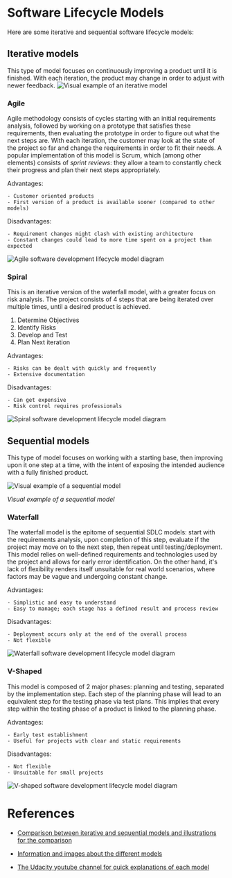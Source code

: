 # Software Lifecycle Models

Here are some iterative and sequential software lifecycle models:

## Iterative models

This type of model focuses on continuously improving a product until it is finished. With each iteration, the product may change in order to adjust with newer feedback.
![Visual example of an iterative model](https://richrtesting.files.wordpress.com/2017/05/iterative1.jpg)

### Agile

Agile methodology consists of cycles starting with an initial requirements analysis, followed by working on a prototype that satisfies these requirements, then evaluating the prototype in order to figure out what the next steps are. With each iteration, the customer may look at the state of the project so far and change the requirements in order to fit their needs. A popular implementation of this model is Scrum, which (among other elements) consists of *sprint reviews*: they allow a team to constantly check their progress and plan their next steps appropriately.

Advantages:
    
    - Customer oriented products
    - First version of a product is available sooner (compared to other models)

Disadvantages:
    
    - Requirement changes might clash with existing architecture
    - Constant changes could lead to more time spent on a project than expected

![Agile software development lifecycle model diagram](https://cdn-images-1.medium.com/max/1200/0*Z8bhKUjbq-FHJ8AO.png)

### Spiral 

This is an iterative version of the waterfall model, with a greater focus on risk analysis. The project consists of 4 steps that are being iterated over multiple times, until a desired product is achieved.

1. Determine Objectives
2. Identify Risks
3. Develop and Test
4. Plan Next iteration

Advantages:
    
    - Risks can be dealt with quickly and frequently
    - Extensive documentation

Disadvantages:
    
    - Can get expensive
    - Risk control requires professionals

![Spiral software development lifecycle model diagram](https://cdn-images-1.medium.com/max/1200/0*xUPmGSQEX-40Z7Ag.png)


## Sequential models

This type of model focuses on working with a starting base, then improving upon it one step at a time, with the intent of exposing the intended audience with a fully finished product. 

![Visual example of a sequential model](https://richrtesting.files.wordpress.com/2017/05/sequential1.jpg)

*Visual example of a sequential model*

### Waterfall

The waterfall model is the epitome of sequential SDLC models: start with the requirements analysis, upon completion of this step, evaluate if the project may move on to the next step, then repeat until testing/deployment. This model relies on well-defined requirements and technologies used by the project and allows for early error identification. On the other hand, it's lack of flexibility renders itself unsuitable for real world scenarios, where factors may be vague and undergoing constant change.

Advantages:
    
    - Simplistic and easy to understand
    - Easy to manage; each stage has a defined result and process review

Disadvantages:
    
    - Deployment occurs only at the end of the overall process
    - Not flexible

![Waterfall software development lifecycle model diagram](https://cdn-images-1.medium.com/max/1200/0*c8pGrOdSIsxiy22F.png)

### V-Shaped 

This model is composed of 2 major phases: planning and testing, separated by the implementation step. Each step of the planning phase will lead to an equivalent step for the testing phase via test plans. This implies that every step within the testing phase of a product is linked to the planning phase.

Advantages:
    
    - Early test establishment
    - Useful for projects with clear and static requirements

Disadvantages:
    
    - Not flexible
    - Unsuitable for small projects

![V-shaped software development lifecycle model diagram](https://cdn-images-1.medium.com/max/1200/0*Rf8msWoTOrLpzSHn.png)

# __References__

- [Comparison between iterative and sequential models and illustrations for the comparison](https://richrtesting.com/a-simple-comparison-of-sequential-and-iterative-software-development-methods/)

- [Information and images about the different models](https://medium.com/existek/sdlc-models-explained-agile-waterfall-v-shaped-iterative-spiral-e3f012f390c5)

- [The Udacity youtube channel for quick explanations of each model](https://www.youtube.com/user/Udacity/featured)